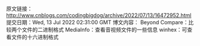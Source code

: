 原文链接：http://www.cnblogs.com/codingbigdog/archive/2022/07/13/16472952.html
提交日期：Wed, 13 Jul 2022 02:31:00 GMT
博文内容：
Beyond Compare：比较两个文件的二进制格式
MediaInfo：查看音视频文件的一些信息
winhex：可查看文件的十六进制格式